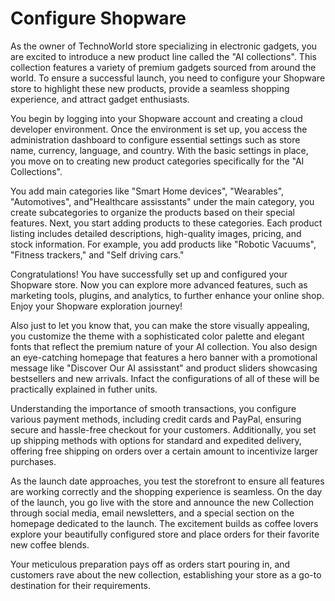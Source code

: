 # Configure Shopware

As the owner of TechnoWorld store specializing in electronic gadgets, you are excited to introduce a new product line called the "AI collections". This collection features a variety of premium gadgets sourced from around the world. To ensure a successful launch, you need to configure your Shopware store to highlight these new products, provide a seamless shopping experience, and attract gadget enthusiasts.

You begin by logging into your Shopware account and creating a cloud developer environment. Once the environment is set up, you access the administration dashboard to configure essential settings such as store name, currency, language, and country. With the basic settings in place, you move on to creating new product categories specifically for the "AI Collections".

You add main categories like "Smart Home devices", "Wearables", "Automotives", and"Healthcare assisstants" under the main category, you create subcategories to organize the products based on their special features. Next, you start adding products to these categories. Each product listing includes detailed descriptions, high-quality images, pricing, and stock information. For example, you add products like "Robotic Vacuums", "Fitness trackers," and "Self driving cars."

Congratulations! You have successfully set up and configured your Shopware store. Now you can explore more advanced features, such as marketing tools, plugins, and analytics, to further enhance your online shop. Enjoy your Shopware exploration journey!

Also just to let you know that, you can make the store visually appealing, you customize the theme with a sophisticated color palette and elegant fonts that reflect the premium nature of your AI collection. You also design an eye-catching homepage that features a hero banner with a promotional message like "Discover Our AI assisstant" and product sliders showcasing bestsellers and new arrivals. Infact the configurations of all of these will be practically explained in futher units.

Understanding the importance of smooth transactions, you configure various payment methods, including credit cards and PayPal, ensuring secure and hassle-free checkout for your customers. Additionally, you set up shipping methods with options for standard and expedited delivery, offering free shipping on orders over a certain amount to incentivize larger purchases.

As the launch date approaches, you test the storefront to ensure all features are working correctly and the shopping experience is seamless. On the day of the launch, you go live with the store and announce the new Collection through social media, email newsletters, and a special section on the homepage dedicated to the launch. The excitement builds as coffee lovers explore your beautifully configured store and place orders for their favorite new coffee blends.

Your meticulous preparation pays off as orders start pouring in, and customers rave about the new collection, establishing your store as a go-to destination for their requirements.